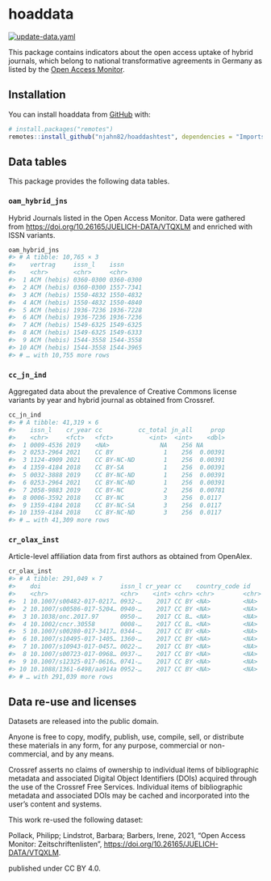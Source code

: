 
<!-- README.md is generated from README.Rmd. Please edit that file -->

# hoaddata

<!-- badges: start -->

[![update-data.yaml](https://github.com/njahn82/hoaddashtest/actions/workflows/update-data.yaml/badge.svg)](https://github.com/njahn82/hoaddashtest/actions/workflows/update-data.yaml)

<!-- badges: end -->

This package contains indicators about the open access uptake of hybrid
journals, which belong to national transformative agreements in Germany
as listed by the [Open Access
Monitor](https://open-access-monitor.de/#/publications).

## Installation

You can install hoaddata from [GitHub](https://github.com/) with:

``` r
# install.packages("remotes")
remotes::install_github("njahn82/hoaddashtest", dependencies = "Imports")
```

## Data tables

This package provides the following data tables.

### `oam_hybrid_jns`

Hybrid Journals listed in the Open Access Monitor. Data were gathered
from <https://doi.org/10.26165/JUELICH-DATA/VTQXLM> and enriched with
ISSN variants.

``` r
oam_hybrid_jns
#> # A tibble: 10,765 × 3
#>    vertrag     issn_l    issn     
#>    <chr>       <chr>     <chr>    
#>  1 ACM (hebis) 0360-0300 0360-0300
#>  2 ACM (hebis) 0360-0300 1557-7341
#>  3 ACM (hebis) 1550-4832 1550-4832
#>  4 ACM (hebis) 1550-4832 1550-4840
#>  5 ACM (hebis) 1936-7236 1936-7228
#>  6 ACM (hebis) 1936-7236 1936-7236
#>  7 ACM (hebis) 1549-6325 1549-6325
#>  8 ACM (hebis) 1549-6325 1549-6333
#>  9 ACM (hebis) 1544-3558 1544-3558
#> 10 ACM (hebis) 1544-3558 1544-3965
#> # … with 10,755 more rows
```

### `cc_jn_ind`

Aggregated data about the prevalence of Creative Commons license
variants by year and hybrid journal as obtained from Crossref.

``` r
cc_jn_ind
#> # A tibble: 41,319 × 6
#>    issn_l    cr_year cc          cc_total jn_all     prop
#>    <chr>     <fct>   <fct>          <int>  <int>    <dbl>
#>  1 0009-4536 2019    <NA>              NA    256 NA      
#>  2 0253-2964 2021    CC BY              1    256  0.00391
#>  3 1124-4909 2021    CC BY-NC-ND        1    256  0.00391
#>  4 1359-4184 2018    CC BY-SA           1    256  0.00391
#>  5 0032-3888 2019    CC BY-NC-ND        1    256  0.00391
#>  6 0253-2964 2021    CC BY-NC-ND        1    256  0.00391
#>  7 2058-9883 2019    CC BY-NC           2    256  0.00781
#>  8 0006-3592 2018    CC BY-NC           3    256  0.0117 
#>  9 1359-4184 2018    CC BY-NC-SA        3    256  0.0117 
#> 10 1359-4184 2018    CC BY-NC-ND        3    256  0.0117 
#> # … with 41,309 more rows
```

### `cr_olax_inst`

Article-level affiliation data from first authors as obtained from
OpenAlex.

``` r
cr_olax_inst
#> # A tibble: 291,049 × 7
#>    doi                      issn_l cr_year cc    country_code id    display_name
#>    <chr>                    <chr>    <int> <chr> <chr>        <chr> <chr>       
#>  1 10.1007/s00482-017-0217… 0932-…    2017 CC BY <NA>         <NA>  <NA>        
#>  2 10.1007/s00586-017-5204… 0940-…    2017 CC BY <NA>         <NA>  <NA>        
#>  3 10.1038/onc.2017.97      0950-…    2017 CC B… <NA>         <NA>  <NA>        
#>  4 10.1002/cncr.30558       0008-…    2017 CC B… <NA>         <NA>  <NA>        
#>  5 10.1007/s00280-017-3417… 0344-…    2017 CC BY <NA>         <NA>  <NA>        
#>  6 10.1007/s10495-017-1405… 1360-…    2017 CC BY <NA>         <NA>  <NA>        
#>  7 10.1007/s10943-017-0457… 0022-…    2017 CC BY <NA>         <NA>  <NA>        
#>  8 10.1007/s00723-017-0968… 0937-…    2017 CC BY <NA>         <NA>  <NA>        
#>  9 10.1007/s12325-017-0616… 0741-…    2017 CC BY <NA>         <NA>  <NA>        
#> 10 10.1088/1361-6498/aa914a 0952-…    2017 CC BY <NA>         <NA>  <NA>        
#> # … with 291,039 more rows
```

## Data re-use and licenses

Datasets are released into the public domain.

Anyone is free to copy, modify, publish, use, compile, sell, or
distribute these materials in any form, for any purpose, commercial or
non-commercial, and by any means.

Crossref asserts no claims of ownership to individual items of
bibliographic metadata and associated Digital Object Identifiers (DOIs)
acquired through the use of the Crossref Free Services. Individual items
of bibliographic metadata and associated DOIs may be cached and
incorporated into the user’s content and systems.

This work re-used the following dataset:

Pollack, Philipp; Lindstrot, Barbara; Barbers, Irene, 2021, “Open Access
Monitor: Zeitschriftenlisten”,
<https://doi.org/10.26165/JUELICH-DATA/VTQXLM>.

published under CC BY 4.0.
